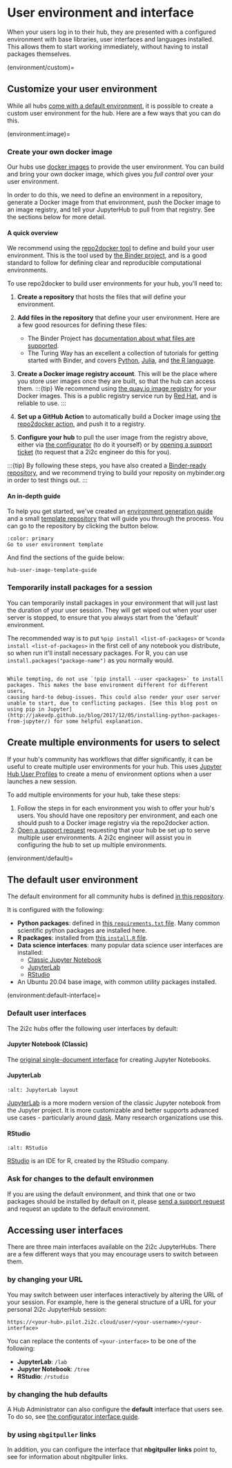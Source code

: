 # User environment and interface

When your users log in to their hub, they are presented with a
configured environment with base libraries, user interfaces and
languages installed. This allows them to start working immediately,
without having to install packages themselves.


(environment/custom)=
## Customize your user environment

While all hubs [come with a default environment](environment/default), it is possible to create a custom user environment for the hub.
Here are a few ways that you can do this.

(environment:image)=
### Create your own docker image

Our hubs use [docker images](https://www.docker.com/) to provide the
user environment.
You can build and bring your own docker image, which gives you *full control* over your user environment.

In order to do this, we need to define an environment in a repository, generate a Docker image from that environment, push the Docker image to an image registry, and tell your JupyterHub to pull from that registry.
See the sections below for more detail.

#### A quick overview

We recommend using the [repo2docker tool](https://repo2docker.readthedocs.io/) to define and build your user environment.
This is the tool used by [the Binder project](https://mybinder.org), and is a good standard to follow for defining clear and reproducible computational environments.

To use repo2docker to build user environments for your hub, you'll need to:

1. **Create a repository** that hosts the files that will define your environment.
2. **Add files in the repository** that define your user environment.
   Here are a few good resources for defining these files:

   - The Binder Project has [documentation about what files are supported](https://mybinder.readthedocs.io/en/latest/using/config_files.html).
   - The Turing Way has an excellent a collection of tutorials for getting started with Binder, and covers [Python](https://github.com/alan-turing-institute/the-turing-way/blob/main/workshops/boost-research-reproducibility-binder/workshop-presentations/zero-to-binder-python.md), [Julia](https://github.com/alan-turing-institute/the-turing-way/blob/main/workshops/boost-research-reproducibility-binder/workshop-presentations/zero-to-binder-julia.md), and [the R language](https://github.com/alan-turing-institute/the-turing-way/blob/main/workshops/boost-research-reproducibility-binder/workshop-presentations/zero-to-binder-r.md).
3. **Create a Docker image registry account**. This will be the place where you store user images once they are built, so that the hub can access them.
   :::{tip}
   We recommend using [the quay.io image registry](https://quay.io/) for your Docker images.
   This is a public registry service run by [Red Hat](https://www.redhat.com/en), and is reliable to use.
   :::
4. **Set up a GitHub Action** to automatically build a Docker image using [the repo2docker action](https://github.com/jupyterhub/repo2docker-action), and push it to a registry.
5. **Configure your hub** to pull the user image from the registry above, either via [the configurator](configurator.md) (to do it yourself) or by [opening a support ticket](../../support.md) (to request that a 2i2c engineer do this for you).

:::{tip}
By following these steps, you have also created a [Binder-ready repository](https://mybinder.org), and we recommend trying to build your reposity on mybinder.org in order to test things out.
:::

#### An in-depth guide

To help you get started, we've created an [environment generation guide](hub-user-image-template-guide/how-to) and a small [template repository](https://github.com/2i2c-org/hub-user-image-template) that will guide you through the process.
You can go to the repository by clicking the button below.

```{button-link} https://github.com/2i2c-org/hub-user-image-template/blob/main/README.md
:color: primary
Go to user environment template
```

And find the sections of the guide below:

```{toctree}
hub-user-image-template-guide
```

### Temporarily install packages for a session

You can temporarily install packages in your environment that will
just last the duration of your user session. They will get wiped out
when your user server is stopped, to ensure that you always start from
the 'default' environment.

The recommended way is to put `%pip install <list-of-packages>` or
`%conda install <list-of-packages>` in the first cell of any notebook
you distribute, so when run it'll install necessary packages. For R,
you can use `install.packages("package-name")` as you normally would.

```{warning}

While tempting, do not use `!pip install --user <packages>` to install
packages. This makes the base environment different for different users,
causing hard-to debug-issues. This could also render your user server
unable to start, due to conflicting packages. [See this blog post on using pip in Jupyter](http://jakevdp.github.io/blog/2017/12/05/installing-python-packages-from-jupyter/) for some helpful explanation.
```

## Create multiple environments for users to select

If your hub's community has workflows that differ significantly, it can be useful to create multiple user environments for your hub.
This uses [Jupyter Hub User Profiles](z2jh:multiple-profiles) to create a menu of environment options when a user launches a new session.

To add multiple environments for your hub, take these steps:

1. Follow the steps in [](environment:image) for each environment you wish to offer your hub's users.
   You should have one repository per environment, and each one should push to a Docker image registry via the repo2docker action.
2. [Open a support request](../../support.md) requesting that your hub be set up to serve multiple user environments.
   A 2i2c engineer will assist you in configuring the hub to set up multiple environments.

(environment/default)=
## The default user environment

The default environment for all community hubs is defined [in this
repository](https://github.com/2i2c-org/2i2c-hubs-image).

It is configured with the following:

- **Python packages**: defined in [this `requirements.txt`
  file](https://github.com/2i2c-org/2i2c-hubs-image/blob/main/requirements.txt). Many common scientific python packages are installed here.
- **R packages**: installed from [this `install.R`
  file](https://github.com/2i2c-org/2i2c-hubs-image/blob/main/install.R).
- **Data science interfaces**: many popular data science user interfaces are installed:
  - [Classic Jupyter Notebook](https://github.com/jupyter/notebook/)
  - [JupyterLab](https://github.com/jupyterlab/jupyterlab/)
  - [RStudio](https://rstudio.com/)
- An Ubuntu 20.04 base image, with common utility packages installed.

(environment:default-interface)=
### Default user interfaces

The 2i2c hubs offer the following user interfaces by default:

#### Jupyter Notebook (Classic)

The [original single-document interface](https://jupyter-notebook.readthedocs.io/en/latest/) for creating Jupyter Notebooks.

#### JupyterLab


```{figure} ../../images/jupyterlab.png
:alt: JupyterLab layout
```

[JupyterLab](https://github.com/jupyterlab/jupyterlab) is a more modern version of the classic Jupyter notebook from
the Jupyter project. It is more customizable and better supports advanced use cases - particularly around [dask](https://dask.org). Many
research organizations use this.

#### RStudio

```{figure} ../../images/rstudio.png
:alt: RStudio
```

[RStudio](https://rstudio.com) is an IDE for R, created by the RStudio company.

### Ask for changes to the default environmen

If you are using the default environment, and think that one or two packages should be installed by default on it, please [send a support request](../../support.md) and request an update to the default environment.

## Accessing user interfaces

There are three main interfaces available on the 2i2c JupyterHubs.
There are a few different ways that you may encourage users to switch between them.

### by changing your URL

You may switch between user interfaces interactively by altering the URL of your session.
For example, here is the general structure of a URL for your personal 2i2c JupyterHub session:

```
https://<your-hub>.pilot.2i2c.cloud/user/<your-username>/<your-interface>
```

You can replace the contents of `<your-interface>` to be one of the following:

- **JupyterLab**: `/lab`
- **Jupyter Notebook**: `/tree`
- **RStudio**: `/rstudio`

### by changing the hub defaults

A Hub Administrator can also configure the **default** interface that users see.
To do so, see [the configurator interface guide](configurator:interface).

### by using `nbgitpuller` links

In addition, you can configure the interface that **nbgitpuller links** point to, see [](content:nbgitpuller) for information about nbgitpuller links.
